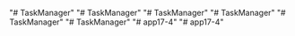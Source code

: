 "# TaskManager" 
"# TaskManager" 
"# TaskManager" 
"# TaskManager" 
"# TaskManager" 
"# TaskManager" 
"# app17-4" 
"# app17-4" 
